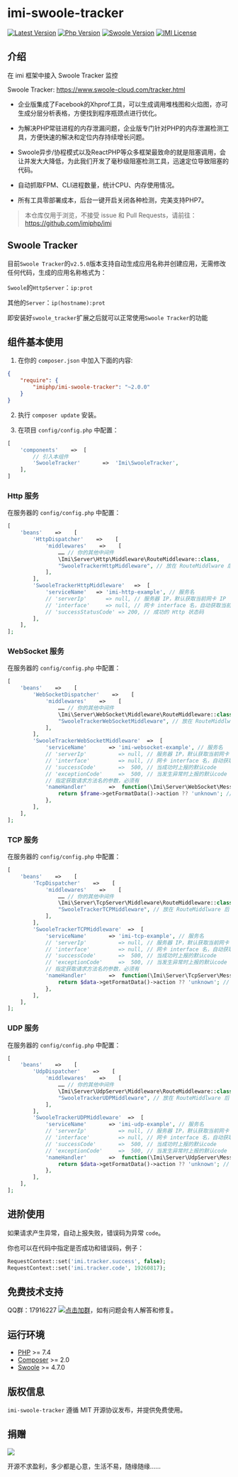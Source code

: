 # imi-swoole-tracker

[![Latest Version](https://img.shields.io/packagist/v/imiphp/imi-swoole-tracker.svg)](https://packagist.org/packages/imiphp/imi-swoole-tracker)
[![Php Version](https://img.shields.io/badge/php-%3E=7.4-brightgreen.svg)](https://secure.php.net/)
[![Swoole Version](https://img.shields.io/badge/swoole-%3E=4.7.0-brightgreen.svg)](https://github.com/swoole/swoole-src)
[![IMI License](https://img.shields.io/github/license/imiphp/imi-swoole-tracker.svg)](https://github.com/imiphp/imi-swoole-tracker/blob/master/LICENSE)

## 介绍

在 imi 框架中接入 Swoole Tracker 监控

Swoole Tracker: https://www.swoole-cloud.com/tracker.html

* 企业版集成了Facebook的Xhprof工具，可以生成调用堆栈图和火焰图，亦可生成分层分析表格，方便找到程序瓶颈点进行优化。

* 为解决PHP常驻进程的内存泄漏问题，企业版专门针对PHP的内存泄漏检测工具，方便快速的解决和定位内存持续增长问题。

* Swoole异步/协程模式以及ReactPHP等众多框架最致命的就是阻塞调用，会让并发大大降低，为此我们开发了毫秒级阻塞检测工具，迅速定位导致阻塞的代码。

* 自动抓取FPM、CLI进程数量，统计CPU、内存使用情况。

* 所有工具零部署成本，后台一键开启关闭各种检测，完美支持PHP7。

> 本仓库仅用于浏览，不接受 issue 和 Pull Requests，请前往：<https://github.com/imiphp/imi>

## Swoole Tracker

目前`Swoole Tracker`的`v2.5.0`版本支持自动生成应用名称并创建应用，无需修改任何代码，生成的应用名称格式为：

`Swoole`的`HttpServer`：`ip:prot`

其他的`Server`：`ip(hostname):prot`

即安装好`swoole_tracker`扩展之后就可以正常使用`Swoole Tracker`的功能

## 组件基本使用

1. 在你的 `composer.json` 中加入下面的内容:

```json
{
    "require": {
        "imiphp/imi-swoole-tracker": "~2.0.0"
    }
}
```

2. 执行 `composer update` 安装。

3. 在项目 `config/config.php` 中配置：

```php
[
    'components'    =>  [
        // 引入本组件
        'SwooleTracker'       =>  'Imi\SwooleTracker',
    ],
]
```

### Http 服务

在服务器的 `config/config.php` 中配置：

```php
[
    'beans'    =>    [
        'HttpDispatcher'    =>    [
            'middlewares'    =>    [
                …… // 你的其他中间件
                \Imi\Server\Http\Middleware\RouteMiddleware::class,
                "SwooleTrackerHttpMiddleware", // 放在 RouteMiddlware 后
            ],
        ],
        'SwooleTrackerHttpMiddleware'   =>  [
            'serviceName'   => 'imi-http-example', // 服务名
            // 'serverIp'      => null, // 服务器 IP，默认获取当前网卡 IP
            // 'interface'     => null, // 网卡 interface 名，自动获取当前网卡IP时有效
            // 'successStatusCode' => 200, // 成功的 Http 状态码
        ],
    ],
];
```

### WebSocket 服务

在服务器的 `config/config.php` 中配置：

```php
[
    'beans'    =>    [
        'WebSocketDispatcher'    =>    [
            'middlewares'    =>    [
                …… // 你的其他中间件
                \Imi\Server\WebSocket\Middleware\RouteMiddleware::class,
                "SwooleTrackerWebSocketMiddleware", // 放在 RouteMiddlware 后
            ],
        ],
        'SwooleTrackerWebSocketMiddleware'  =>  [
            'serviceName'       => 'imi-websocket-example', // 服务名
            // 'serverIp'          => null, // 服务器 IP，默认获取当前网卡 IP
            // 'interface'         => null, // 网卡 interface 名，自动获取当前网卡IP时有效
            // 'successCode'       =>  500, // 当成功时上报的默认code
            // 'exceptionCode'     =>  500, // 当发生异常时上报的默认code
            // 指定获取请求方法名的参数，必须有
            'nameHandler'       =>  function(\Imi\Server\WebSocket\Message\IFrame $frame){
                return $frame->getFormatData()->action ?? 'unknown'; // 代码仅供参考
            },
        ],
    ],
];
```

### TCP 服务

在服务器的 `config/config.php` 中配置：

```php
[
    'beans'    =>    [
        'TcpDispatcher'    =>    [
            'middlewares'    =>    [
                …… // 你的其他中间件
                \Imi\Server\TcpServer\Middleware\RouteMiddleware::class,
                "SwooleTrackerTCPMiddleware", // 放在 RouteMiddlware 后
            ],
        ],
        'SwooleTrackerTCPMiddleware'  =>  [
            'serviceName'       => 'imi-tcp-example', // 服务名
            // 'serverIp'          => null, // 服务器 IP，默认获取当前网卡 IP
            // 'interface'         => null, // 网卡 interface 名，自动获取当前网卡IP时有效
            // 'successCode'       =>  500, // 当成功时上报的默认code
            // 'exceptionCode'     =>  500, // 当发生异常时上报的默认code
            // 指定获取请求方法名的参数，必须有
            'nameHandler'       =>  function(\Imi\Server\TcpServer\Message\IReceiveData $data){
                return $data->getFormatData()->action ?? 'unknown'; // 代码仅供参考
            },
        ],
    ],
];
```

### UDP 服务

在服务器的 `config/config.php` 中配置：

```php
[
    'beans'    =>    [
        'UdpDispatcher'    =>    [
            'middlewares'    =>    [
                …… // 你的其他中间件
                \Imi\Server\UdpServer\Middleware\RouteMiddleware::class,
                "SwooleTrackerUDPMiddleware", // 放在 RouteMiddlware 后
            ],
        ],
        'SwooleTrackerUDPMiddleware'  =>  [
            'serviceName'       => 'imi-udp-example', // 服务名
            // 'serverIp'          => null, // 服务器 IP，默认获取当前网卡 IP
            // 'interface'         => null, // 网卡 interface 名，自动获取当前网卡IP时有效
            // 'successCode'       =>  500, // 当成功时上报的默认code
            // 'exceptionCode'     =>  500, // 当发生异常时上报的默认code
            'nameHandler'       =>  function(\Imi\Server\UdpServer\Message\IPacketData $data){
                return $data->getFormatData()->action ?? 'unknown'; // 代码仅供参考
            },
        ],
    ],
];
```

## 进阶使用

如果请求产生异常，自动上报失败，错误码为异常 `code`。

你也可以在代码中指定是否成功和错误码，例子：

```php
RequestContext::set('imi.tracker.success', false);
RequestContext::set('imi.tracker.code', 19260817);
```

## 免费技术支持

QQ群：17916227 [![点击加群](https://pub.idqqimg.com/wpa/images/group.png "点击加群")](https://jq.qq.com/?_wv=1027&k=5wXf4Zq)，如有问题会有人解答和修复。

## 运行环境

- [PHP](https://php.net/) >= 7.4
- [Composer](https://getcomposer.org/) >= 2.0
- [Swoole](https://www.swoole.com/) >= 4.7.0

## 版权信息

`imi-swoole-tracker` 遵循 MIT 开源协议发布，并提供免费使用。

## 捐赠

<img src="https://cdn.jsdelivr.net/gh/imiphp/imi@2.0/res/pay.png"/>

开源不求盈利，多少都是心意，生活不易，随缘随缘……
